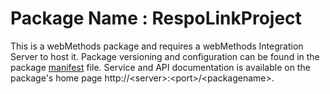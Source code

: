 # Package Name : RespoLinkProject
This is a webMethods package and requires a webMethods Integration Server to host it. Package versioning and configuration can be found in the package [manifest](./RespoLinkProject/manifest.v3) file. Service and API documentation is available on the package's home page http://&lt;server&gt;:&lt;port&gt;/&lt;packagename>.